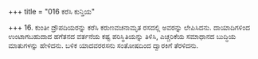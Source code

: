 +++
title = "016 ಕರೆಸಿ ಕುನ್ತಿಯ"

+++
16. ಕುಂತೀ ದ್ರೌಪದಿಯರನ್ನು ಕರೆಸಿ ಕರುಣವಚನಾಮೃತ ರಸದಲ್ಲಿ ಅವರನ್ನು ಲೇಪಿಸಿದನು. ದಾಯಾದಿಗಳಿಂದ ಉಂಟಾಗಬಹುದಾದ ಹಗೆತನದ ವರ್ತನೆಯ ಕಷ್ಟ ಪರಿಸ್ಥಿತಿಯನ್ನು ತಿಳಿಸಿ, ಎಚ್ಚರಿಕೆಯ ಸಮಾಧಾನದ ಬುದ್ಧಿಯ ಮಾತುಗಳನ್ನು ಹೇಳಿದನು. ಬಳಿಕ ಯಾದವರರಸನು ಸಂತೋಷದಿಂದ ದ್ವಾರಕಿಗೆ ತೆರಳಿದನು.